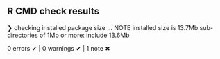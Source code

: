 ## R CMD check results

❯ checking installed package size ... NOTE
    installed size is 13.7Mb
    sub-directories of 1Mb or more:
      include  13.6Mb

0 errors ✔ | 0 warnings ✔ | 1 note ✖
